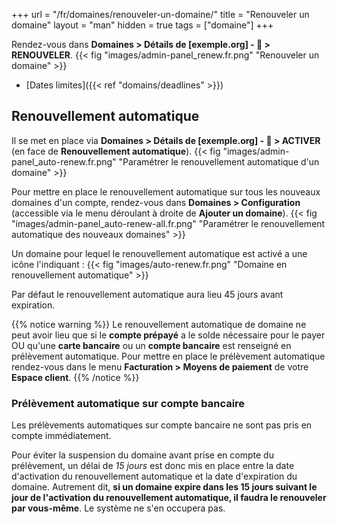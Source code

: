 +++
url = "/fr/domaines/renouveler-un-domaine/"
title = "Renouveler un domaine"
layout = "man"
hidden = true
tags = ["domaine"]
+++

Rendez-vous dans **Domaines > Détails de [exemple.org] - 🔎 > RENOUVELER**.
{{< fig "images/admin-panel_renew.fr.png" "Renouveler un domaine" >}}

- [Dates limites]({{< ref "domains/deadlines" >}})

## Renouvellement automatique

Il se met en place via  **Domaines > Détails de [exemple.org] - 🔎 > ACTIVER** (en face de **Renouvellement automatique**).
{{< fig "images/admin-panel_auto-renew.fr.png" "Paramétrer le renouvellement automatique d'un domaine" >}}

Pour mettre en place le renouvellement automatique sur tous les nouveaux domaines d'un compte, rendez-vous dans **Domaines > Configuration** (accessible via le menu déroulant à droite de **Ajouter un domaine**).
{{< fig "images/admin-panel_auto-renew-all.fr.png" "Paramétrer le renouvellement automatique des nouveaux domaines" >}}

Un domaine pour lequel le renouvellement automatique est activé a une icône l'indiquant :
{{< fig "images/auto-renew.fr.png" "Domaine en renouvellement automatique" >}}

Par défaut le renouvellement automatique aura lieu 45 jours avant expiration.

{{% notice warning %}}
Le renouvellement automatique de domaine ne peut avoir lieu que si le **compte prépayé** a le solde nécessaire pour le payer OU qu'une **carte bancaire** ou un **compte bancaire** est renseigné en prélèvement automatique. Pour mettre en place le prélèvement automatique rendez-vous dans le menu **Facturation > Moyens de paiement** de votre **Espace client**.
{{% /notice %}}

### Prélèvement automatique sur compte bancaire

Les prélèvements automatiques sur compte bancaire ne sont pas pris en compte immédiatement.

Pour éviter la suspension du domaine avant prise en compte du prélèvement, un délai de *15 jours* est donc mis en place entre la date d'activation du renouvellement automatique et la date d'expiration du domaine. Autrement dit, **si un domaine expire dans les 15 jours suivant le jour de l'activation du renouvellement automatique, il faudra le renouveler par vous-même**. Le système ne s'en occupera pas.
